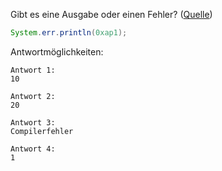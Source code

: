 Gibt es eine Ausgabe oder einen Fehler? ([Quelle](http://www.java-forum.org/plauderecke/22639-java-quiz-79.html#post910463))

```java
System.err.println(0xap1);
```

Antwortmöglichkeiten:

```
Antwort 1:
10

Antwort 2:
20

Antwort 3:
Compilerfehler

Antwort 4:
1
```